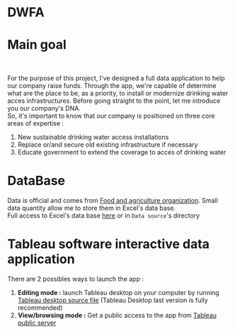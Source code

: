 # DWFA

# Main goal
</br>

For the purpose of this project, I've designed a full data application to help our company raise funds. Through the app, we're capable of determine what are the place to be, as a priority, to install or modernize drinking water acces infrastructures. Before going straight to the point, let me introduce you our company's DNA.  
So, it's important to know that our company is positioned on three core areas of expertise :
</br>
1. New sustainable drinking water access installations
2. Replace or/and secure old existing infrastructure if necessary
3. Educate government to extend the coverage to acces of drinking water


# DataBase 
 
Data is official and comes from [Food and agriculture organization](https://www.fao.org/home/en). Small data quantity allow me to store them in Excel's data base. 
</br>
Full access to Excel's data base [here]() or in `Data source`'s directory

# Tableau software interactive data application

There are 2 possibles ways to launch the app : 
</br> 
1. **Editing mode :** launch Tableau desktop on your computer by running [Tableau desktop source file]() (Tableau Desktop last version is fully recommended)
2. **View/browsing mode :** Get a public access to the app from [Tableau public server]()

